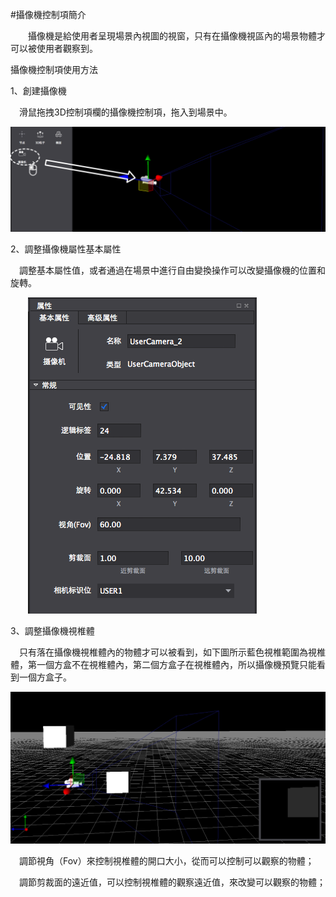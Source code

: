#攝像機控制項簡介

&emsp;&emsp;攝像機是給使用者呈現場景內視圖的視窗，只有在攝像機視區內的場景物體才可以被使用者觀察到。

攝像機控制項使用方法

1、創建攝像機

&emsp;滑鼠拖拽3D控制項欄的攝像機控制項，拖入到場景中。

![image](res/image0001.png)
 
2、調整攝像機屬性基本屬性

&emsp;調整基本屬性值，或者通過在場景中進行自由變換操作可以改變攝像機的位置和旋轉。

&emsp;&emsp;![image](res/image0002.png)
 
3、調整攝像機視椎體

&emsp;只有落在攝像機視椎體內的物體才可以被看到，如下圖所示藍色視椎範圍為視椎體，第一個方盒不在視椎體內，第二個方盒子在視椎體內，所以攝像機預覽只能看到一個方盒子。

![image](res/image0003.png)

&emsp;調節視角（Fov）來控制視椎體的開口大小，從而可以控制可以觀察的物體；

&emsp;調節剪裁面的遠近值，可以控制視椎體的觀察遠近值，來改變可以觀察的物體；
